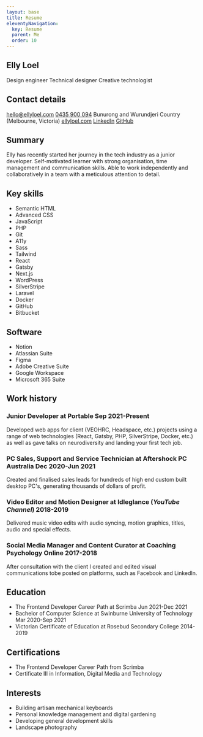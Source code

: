 ```yaml
---
layout: base
title: Resume
eleventyNavigation:
  key: Resume
  parent: Me
  order: 10
---
```


## Elly Loel
<sl-badge>Design engineer</sl-badge> <sl-badge>Technical designer</sl-badge> <sl-badge>Creative technologist</sl-badge>

## Contact details
<sl-icon class="[ icon ]" library="fa" name="fas-envelope"></sl-icon> [hello@ellyloel.com](mailto:hello@ellyloel.com)
<sl-icon class="[ icon ]" library="fa" name="fas-phone"></sl-icon> [0435 900 094](tel:+61435900094)
<sl-icon class="[ icon ]" library="fa" name="fas-house"></sl-icon> Bunurong and Wurundjeri Country (Melbourne, Victoria)
<sl-icon class="[ icon ]" library="fa" name="fas-desktop"></sl-icon> [ellyloel.com](https://www.ellyloel.com)
<sl-icon class="[ icon ]" library="fa" name="fab-linkedin"></sl-icon> [LinkedIn](http://elly.to/linkedin)
<sl-icon class="[ icon ]" library="fa" name="fab-github"></sl-icon> [GitHub](http://elly.to/github)

## Summary
Elly has recently started her journey in the tech industry as a junior developer. Self-motivated learner with strong organisation, time management and communication skills. Able to work independently and collaboratively in a team with a meticulous attention to detail.

## Key skills
<ul class="[ key-skills ][ flex flex-wrap gap-1 ]">
	<li><sl-badge>Semantic HTML</sl-badge></li>
	<li><sl-badge>Advanced CSS</sl-badge></li>
	<li><sl-badge>JavaScript</sl-badge></li>
	<li><sl-badge>PHP</sl-badge></li>
	<li><sl-badge>Git</sl-badge></li>
	<li><sl-badge>A11y</sl-badge></li>
	<li><sl-badge>Sass</sl-badge></li>
	<li><sl-badge>Tailwind</sl-badge></li>
	<li><sl-badge>React</sl-badge></li>
	<li><sl-badge>Gatsby</sl-badge></li>
	<li><sl-badge>Next.js</sl-badge></li>
	<li><sl-badge>WordPress</sl-badge></li>
	<li><sl-badge>SilverStripe</sl-badge></li>
	<li><sl-badge>Laravel</sl-badge></li>
	<li><sl-badge>Docker</sl-badge></li>
	<li><sl-badge>GitHub</sl-badge></li>
	<li><sl-badge>Bitbucket</sl-badge></li>
</ul>

## Software
<ul class="[ key-skills ][ flex flex-wrap gap-1 ]">
	<li><sl-badge>Notion</sl-badge></li>
	<li><sl-badge>Atlassian Suite</sl-badge></li>
	<li><sl-badge>Figma</sl-badge></li>
	<li><sl-badge>Adobe Creative Suite</sl-badge></li>
	<li><sl-badge>Google Workspace</sl-badge></li>
	<li><sl-badge>Microsoft 365 Suite</sl-badge></li>
</ul>

## Work history
### Junior Developer at Portable <sl-badge pill variant="neutral">Sep 2021-Present</sl-badge>
Developed web apps for client (VEOHRC, Headspace, etc.) projects using a range of web technologies (React, Gatsby, PHP, SilverStripe, Docker, etc.) as well as gave talks on neurodiversity and landing your first tech job.

### PC Sales, Support and Service Technician at Aftershock PC Australia <sl-badge pill variant="neutral">Dec 2020-Jun 2021</sl-badge>
Created and finalised sales leads for hundreds of high end custom built desktop PC's, generating thousands of dollars of profit.

### Video Editor and Motion Designer at Idleglance (_YouTube Channel_) <sl-badge pill variant="neutral">2018-2019</sl-badge>
Delivered music video edits with audio syncing, motion graphics, titles, audio and special effects.

### Social Media Manager and Content Curator at Coaching Psychology Online <sl-badge pill variant="neutral">2017-2018</sl-badge>
After consultation with the client I created and edited visual communications tobe posted on platforms, such as Facebook and LinkedIn.

## Education
- The Frontend Developer Career Path at Scrimba <sl-badge pill variant="neutral">Jun 2021-Dec 2021</sl-badge>
- Bachelor of Computer Science at Swinburne University of Technology <sl-badge pill variant="neutral">Mar 2020-Sep 2021</sl-badge>
- Victorian Certificate of Education at Rosebud Secondary College <sl-badge pill variant="neutral">2014-2019</sl-badge>

## Certifications
- The Frontend Developer Career Path from Scrimba
- Certificate III in Information, Digital Media and Technology

## Interests
- Building artisan mechanical keyboards
- Personal knowledge management and digital gardening
- Developing general development skills
- Landscape photography